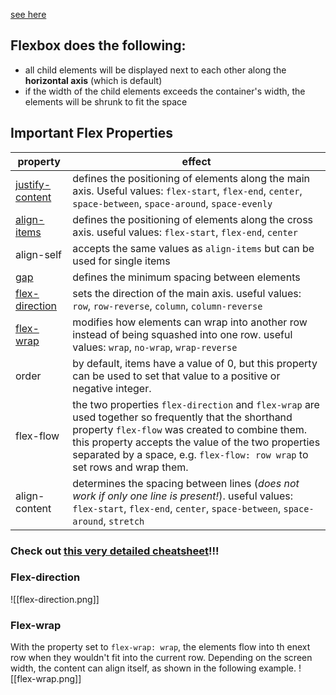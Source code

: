 [see here](https://github.com/neuefische/bo-web-23-4/blob/main/sessions/css-flexbox-new/css-flexbox.md)

## Flexbox does the following:
- all child elements will be displayed next to each other along the __horizontal axis__ (which is default)
- if the width of the child elements exceeds the container's width, the elements will be shrunk to fit the space

## Important Flex Properties

| __property__                                                                        | __effect__                                                                                                                                                                                                                                                                                 |
| ----------------------------------------------------------------------------------- | ------------------------------------------------------------------------------------------------------------------------------------------------------------------------------------------------------------------------------------------------------------------------------------------ |
| [justify-content](https://developer.mozilla.org/en-US/docs/Web/CSS/justify-content) | defines the positioning of elements along the main axis. Useful values: `flex-start`, `flex-end`, `center`, `space-between`, `space-around`, `space-evenly`                                                                                                                                |
| [align-items](https://developer.mozilla.org/en-US/docs/Web/CSS/align-items)         | defines the positioning of elements along the cross axis. useful values: `flex-start`, `flex-end`, `center`                                                                                                                                                                                |
| align-self                                                                          | accepts the same values as `align-items` but can be used for single items                                                                                                                                                                                                                  |
| [gap](https://developer.mozilla.org/en-US/docs/Web/CSS/gap)                         | defines the minimum spacing between elements                                                                                                                                                                                                                                               |
| [flex-direction](https://developer.mozilla.org/en-US/docs/Web/CSS/flex-direction)   | sets the direction of the main axis. useful values: `row`, `row-reverse`, `column`, `column-reverse`                                                                                                                                                                                       |
| [flex-wrap](https://developer.mozilla.org/en-US/docs/Web/CSS/flex-wrap)             | modifies how elements can wrap into another row instead of being squashed into one row. useful values: `wrap`, `no-wrap`, `wrap-reverse`                                                                                                                                                   |
| order                                                                               | by default, items have a value of 0, but this property can be used to set that value to a positive or negative integer.                                                                                                                                                                    |
| flex-flow                                                                           | the two properties `flex-direction` and `flex-wrap` are used together so frequently that the shorthand property `flex-flow` was created to combine them. this property accepts the value of the two properties separated by a space, e.g. `flex-flow: row wrap` to set rows and wrap them. |
| align-content                                                                       | determines the spacing between lines (_does not work if only one line is present!_). useful values: `flex-start`, `flex-end`, `center`, `space-between`, `space-around`, `stretch`                                                                                                         |
### Check out [this very detailed cheatsheet](https://css-tricks.com/snippets/css/a-guide-to-flexbox/)!!!

### Flex-direction
![[flex-direction.png]]

### Flex-wrap
With the property set to `flex-wrap: wrap`, the elements flow into th enext row when they wouldn't fit into the current row. Depending on the screen width, the content can align itself, as shown in the following example.
![[flex-wrap.png]]

